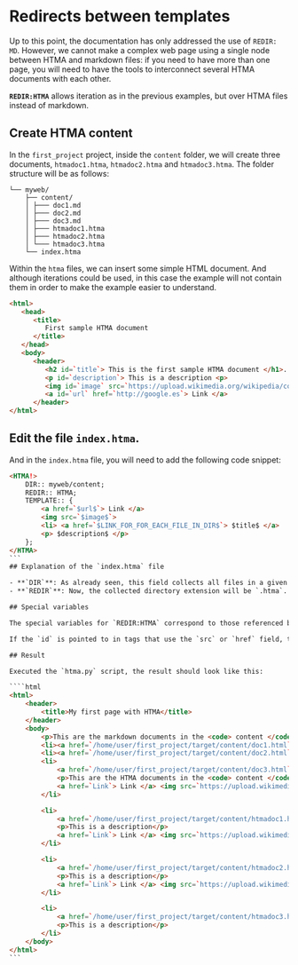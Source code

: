 # Redirects between templates

Up to this point, the documentation has only addressed the use of `REDIR: MD`. However, we cannot make a complex web page using a single node between HTMA and markdown files: if you need to have more than one page, you will need to have the tools to interconnect several HTMA documents with each other. 

**`REDIR:HTMA`** allows iteration as in the previous examples, but over HTMA files instead of markdown. 

## Create HTMA content

In the `first_project` project, inside the `content` folder, we will create three documents, `htmadoc1.htma`, `htmadoc2.htma` and `htmadoc3.htma`. The folder structure will be as follows:

```
└── myweb/
    ├── content/
    │ ├─── doc1.md
    │ ├─── doc2.md
    │ ├─── doc3.md
    │ ├─── htmadoc1.htma
    │ ├─── htmadoc2.htma
    │ └─── htmadoc3.htma
    └── index.htma
```

Within the `htma` files, we can insert some simple HTML document. And although iterations could be used, in this case the example will not contain them in order to make the example easier to understand.

``` html
<html>
   <head>
      <title> 
         First sample HTMA document
      </title>
   </head>
   <body>
      <header>
         <h2 id=`title`> This is the first sample HTMA document </h1>.
         <p id=`description`> This is a description <p>
         <img id=`image` src=`https://upload.wikimedia.org/wikipedia/commons/0/0e/Urgub_-_Texier_Charles_F%C3%A9lix_Marie_-_1882.jpg`> 
         <a id=`url` href=`http://google.es`> Link </a>
      </header>
</html>
```

## Edit the file `index.htma`.

And in the `index.htma` file, you will need to add the following code snippet: 

````html
<HTMA!>
    DIR:: myweb/content;
    REDIR:: HTMA;
    TEMPLATE:: {
        <a href=`$url$`> Link </a>
        <img src=`$image$`>
        <li> <a href=`$LINK_FOR_FOR_EACH_FILE_IN_DIR$`> $title$ </a> 
        <p> $description$ </p>
    };
</HTMA>
```
## Explanation of the `index.htma` file

- **`DIR`**: As already seen, this field collects all files in a given directory.
- **`REDIR`**: Now, the collected directory extension will be `.htma`.

## Special variables

The special variables for `REDIR:HTMA` correspond to those referenced by the user in the `id` attributes of the source document. For example, `id=description` in an HTML tag will mean that a `$description$` variable will automatically be created and referenced in the HTMA. 

If the `id` is pointed to in tags that use the `src` or `href` field, the content between tags will not be captured, only the link. 

## Result

Executed the `htma.py` script, the result should look like this:

````html
<html>
    <header>
        <title>My first page with HTMA</title>
    </header>
    <body>
        <p>This are the markdown documents in the <code> content </code> directory:</p>
        <li><a href=`/home/user/first_project/target/content/doc1.html`> Page Title</a></li>
        <li><a href=`/home/user/first_project/target/content/doc2.html`> Page Title</a></li>
        <li>
            <a href=`/home/user/first_project/target/content/doc3.html`> Page Title</a>
            <p>This are the HTMA documents in the <code> content </code> directory:</p>
            <a href=`Link`> Link </a> <img src=`https://upload.wikimedia.org/wikipedia/commons/0/0e/Urgub_-_Texier_Charles_F%C3%A9lix_Marie_-_1882.jpg` />
        </li>

        <li>
            <a href=`/home/user/first_project/target/content/htmadoc1.html`> This is the first sample HTMA document </a>
            <p>This is a description</p>
            <a href=`Link`> Link </a> <img src=`https://upload.wikimedia.org/wikipedia/commons/0/0e/Urgub_-_Texier_Charles_F%C3%A9lix_Marie_-_1882.jpg` />
        </li>

        <li>
            <a href=`/home/user/first_project/target/content/htmadoc2.html`> This is the second sample HTMA document </a>
            <p>This is a description</p>
            <a href=`Link`> Link </a> <img src=`https://upload.wikimedia.org/wikipedia/commons/0/0e/Urgub_-_Texier_Charles_F%C3%A9lix_Marie_-_1882.jpg` />
        </li>

        <li>
            <a href=`/home/user/first_project/target/content/htmadoc3.html`> This is the third sample HTMA document </a>
            <p>This is a description</p>
        </li>
    </body>
</html>
``` 



